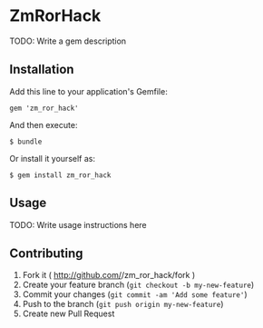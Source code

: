 # ZmRorHack

TODO: Write a gem description

## Installation

Add this line to your application's Gemfile:

    gem 'zm_ror_hack'

And then execute:

    $ bundle

Or install it yourself as:

    $ gem install zm_ror_hack

## Usage

TODO: Write usage instructions here

## Contributing

1. Fork it ( http://github.com/<my-github-username>/zm_ror_hack/fork )
2. Create your feature branch (`git checkout -b my-new-feature`)
3. Commit your changes (`git commit -am 'Add some feature'`)
4. Push to the branch (`git push origin my-new-feature`)
5. Create new Pull Request
